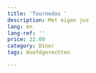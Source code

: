 ```yaml
---
title: 'Tournedos '
description: Met eigen jus
lang: en
lang-ref: ''
price: 22.00
category: Diner
tags: Hoofdgerechten

---
```

